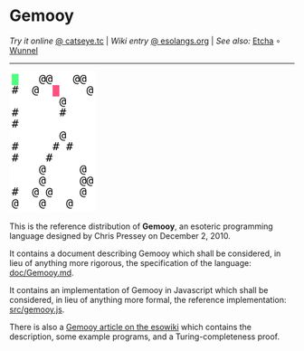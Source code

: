 Gemooy
======

_Try it online_ [@ catseye.tc](https://catseye.tc/installation/Gemooy)
| _Wiki entry_ [@ esolangs.org](https://esolangs.org/wiki/Gemooy)
| _See also:_ [Etcha](https://codeberg.org/catseye/Etcha#the-etcha-programming-language)
∘ [Wunnel](https://codeberg.org/catseye/Wunnel#wunnel)

- - - -

![Screenshot of Gemooy HTML5 installation](images/gemooy.png?raw=true)

This is the reference distribution of **Gemooy**, an esoteric programming
language designed by Chris Pressey on December 2, 2010.

It contains a document describing Gemooy which shall be considered,
in lieu of anything more rigorous, the specification of the language:
[doc/Gemooy.md](doc/Gemooy.md).

It contains an implementation of Gemooy in Javascript which shall be
considered, in lieu of anything more formal, the reference implementation:
[src/gemooy.js](src/gemooy.js).

There is also a [Gemooy article on the esowiki](http://esolangs.org/wiki/Gemooy)
which contains the description, some example programs, and a
Turing-completeness proof.
